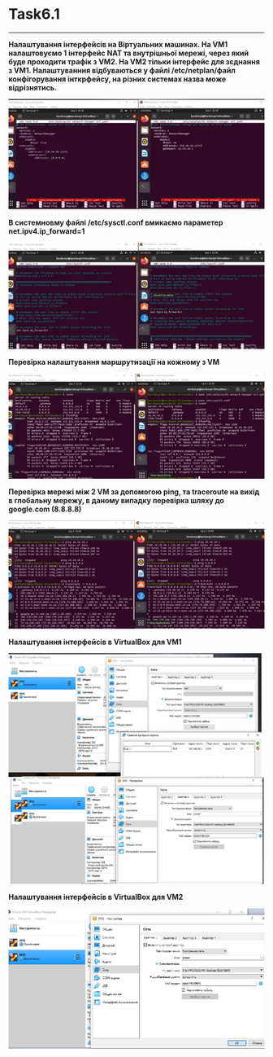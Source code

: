 # Task6.1
***

__Налаштування інтерфейсів на Віртуальних машинах. На VM1 налаштовуємо 1 інтерфейс NAT та внутрішньої мережі, через який буде проходити трафік з VM2. На VM2 тільки інтерфейс для зєднання з VM1. Налаштуванння відбуваються у файлі /etc/netplan/файл конфігорування інткрфейсу, на різних системах назва може відрізнятись.__

![](images/1.jpg)

__В системновму файлі /etc/sysctl.conf вмикаємо параметер net.ipv4.ip_forward=1__

![](images/2.jpg)

__Перевірка налаштування маршрутизації на кожному з VM__

![](images/3.jpg)

__Перевірка мережі між 2 VM за допомогою ping, та traceroute на вихід в глобальну мережу, в даному випадку перевірка шляху до google.com (8.8.8.8)__

![](images/4.jpg)

__Налаштування інтерфейсів в VirtualBox для VM1__

![](images/5.jpg)

__Налаштування інтерфейсів в VirtualBox для VM2__

![](images/6.jpg)